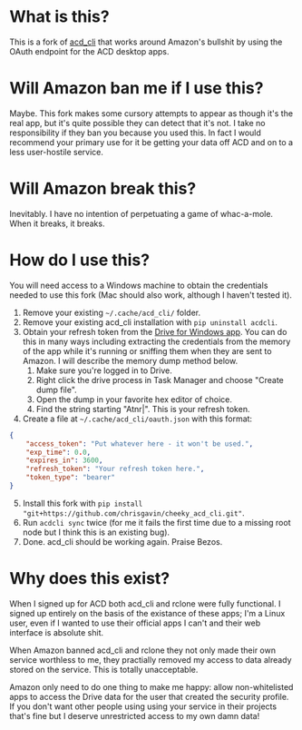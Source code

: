 # What is this?
This is a fork of [acd\_cli](https://github.com/yadayada/acd_cli) that works around Amazon's bullshit by using the OAuth endpoint for the ACD desktop apps.

# Will Amazon ban me if I use this?
Maybe. This fork makes some cursory attempts to appear as though it's the real app, but it's quite possible they can detect that it's not. I take no responsibility if they ban you because you used this. In fact I would recommend your primary use for it be getting your data off ACD and on to a less user-hostile service.

# Will Amazon break this?
Inevitably. I have no intention of perpetuating a game of whac-a-mole. When it breaks, it breaks.

# How do I use this?
You will need access to a Windows machine to obtain the credentials needed to use this fork (Mac should also work, although I haven't tested it).

1. Remove your existing `~/.cache/acd_cli/` folder.
2. Remove your existing acd\_cli installation with `pip uninstall acdcli`.
3. Obtain your refresh token from the <a href="https://www.amazon.com/b?node=16409408011" rel="noreferrer">Drive for Windows app</a>. You can do this in many ways including extracting the credentials from the memory of the app while it's running or sniffing them when they are sent to Amazon. I will describe the memory dump method below.
	1. Make sure you're logged in to Drive.
	2. Right click the drive process in Task Manager and choose "Create dump file".
	3. Open the dump in your favorite hex editor of choice.
	4. Find the string starting "Atnr|". This is your refresh token.
4. Create a file at `~/.cache/acd_cli/oauth.json` with this format:
```json
{
    "access_token": "Put whatever here - it won't be used.",
    "exp_time": 0.0,
    "expires_in": 3600,
    "refresh_token": "Your refresh token here.",
    "token_type": "bearer"
}
```

5. Install this fork with `pip install "git+https://github.com/chrisgavin/cheeky_acd_cli.git"`.
6. Run `acdcli sync` twice (for me it fails the first time due to a missing root node but I think this is an existing bug).
7. Done. acd\_cli should be working again. Praise Bezos.

# Why does this exist?
When I signed up for ACD both acd\_cli and rclone were fully functional. I signed up entirely on the basis of the existance of these apps; I'm a Linux user, even if I wanted to use their official apps I can't and their web interface is absolute shit.

When Amazon banned acd\_cli and rclone they not only made their own service worthless to me, they practially removed my access to data already stored on the service. This is totally unacceptable.

Amazon only need to do one thing to make me happy: allow non-whitelisted apps to access the Drive data for the user that created the security profile. If you don't want other people using using your service in their projects that's fine but I deserve unrestricted access to my own damn data!
